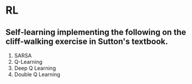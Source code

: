 # RL

## Self-learning implementing the following on the cliff-walking exercise in Sutton's textbook.

1. SARSA
2. Q-Learning
3. Deep Q Learning 
4. Double Q Learning
